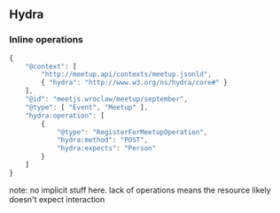## Hydra

### Inline operations

``` js
{
    "@context": [
        "http://meetup.api/contexts/meetup.jsonld",
        { "hydra": "http://www.w3.org/ns/hydra/core#" }
    ],
    "@id": "meetjs.wroclaw/meetup/september",
    "@type": [ "Event", "Meetup" ],
    "hydra:operation": [
        {
            "@type": "RegisterForMeetupOperation",
            "hydra:method": "POST",
            "hydra:expects": "Person"
        }
    ]
}
```

note:
no implicit stuff here. lack of operations means the resource likely doesn't expect interaction